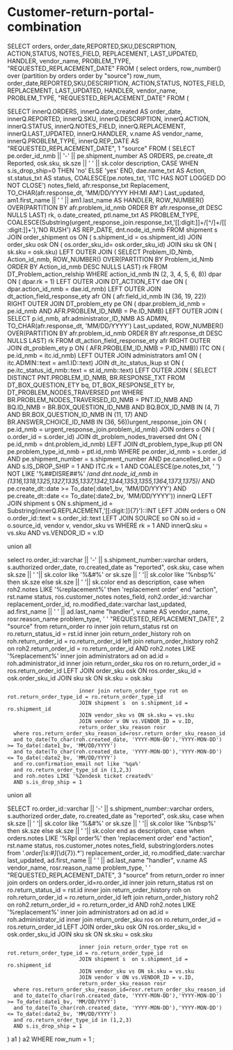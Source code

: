 # Customer-return-portal-combination

SELECT orders,
       order_date,REPORTED,SKU,DESCRIPTION, ACTION,STATUS, NOTES_FIELD, REPLACEMENT, LAST_UPDATED, HANDLER, vendor_name, 
       PROBLEM_TYPE, "REQUESTED_REPLACEMENT_DATE" 
       FROM (
select orders, row_number() over (partition by orders order by "source") row_num,
       order_date,REPORTED,SKU,DESCRIPTION, ACTION,STATUS, NOTES_FIELD, REPLACEMENT, LAST_UPDATED, HANDLER, vendor_name, 
       PROBLEM_TYPE, "REQUESTED_REPLACEMENT_DATE"
FROM (

SELECT    innerQ.ORDERS, 
          innerQ.date_created AS order_date, 
          innerQ.REPORTED, 
          innerQ.SKU, 
          innerQ.DESCRIPTION, 
          innerQ.ACTION, 
          innerQ.STATUS, 
          innerQ.NOTES_FIELD, 
          innerQ.REPLACEMENT, 
          innerQ.LAST_UPDATED, 
          innerQ.HANDLER, 
          v.name AS vendor_name, 
          innerQ.PROBLEM_TYPE, 
          innerQ.REP_DATE AS "REQUESTED_REPLACEMENT_DATE",
          1 "source"
FROM      ( 
                           SELECT           pe.order_id_nmb 
                                                             || '-' 
                                                             || pe.shipment_number AS ORDERS, 
                                             pe.create_dt           Reported, 
                                            osk.sku, 
                                            sk.sze 
                                                             || ' ' 
                                                             || sk.color description, 
                                            CASE 
                                                             WHEN s.is_drop_ship=0 THEN 'no' 
                                                             ELSE 'yes' 
                                                                                                      END,
                                            dae.name_txt                                              AS Action,
                                            st.status_txt                                             AS status,
                                            COALESCE(pe.notes_txt, 'ITC HAS NOT LOGGED DO NOT CLOSE')    notes_field,
                                            afr.response_txt                                             Replacement,
                                            TO_CHAR(afr.response_dt, 'MM/DD/YYYY HH:MI AM')              Last_updated,
                                            am1.first_name 
                                                             || ' ' 
                                                             || am1.last_name                                                           AS HANDLER,
                                            ROW_NUMBER() OVER(PARTITION BY afr.problem_id_nmb ORDER BY afr.response_dt DESC NULLS LAST)    rk,
                                            o.date_created, 
                                            ptl.name_txt                                                                                       AS PROBLEM_TYPE,
                                            COALESCE(Substring(urgent_response_join.response_txt,'[[:digit:]]+/[^/]+/[[:digit:]]+'),'NO RUSH') AS REP_DATE,
                                            dnt.node_id_nmb 
                           FROM             shipment s 
                           JOIN             order_shipment os 
                           ON               ( 
                                                             s.shipment_id = os.shipment_id) 
                           JOIN             order_sku osk 
                           ON               ( 
                                                             os.order_sku_id= osk.order_sku_id) 
                           JOIN             sku sk 
                           ON               ( 
                                                             sk.sku = osk.sku) 
                           LEFT OUTER JOIN 
                                            ( 
                                                     SELECT   Problem_ID_Nmb, 
                                                              Action_id_nmb, 
                                                              ROW_NUMBER() OVER(PARTITION BY Problem_id_Nmb ORDER BY Action_id_nmb DESC NULLS LAST) rk
                                                     FROM     DT_Problem_action_relship 
                                                     WHERE    action_id_nmb IN (2, 
                                                                                3, 
                                                                                4, 
                                                                                5, 
                                                                                6, 
                                                                                8)) dpar 
                           ON               ( 
                                                             dpar.rk = 1) 
                           LEFT OUTER JOIN  DT_ACTION_ETY dae 
                           ON               ( 
                                                             dpar.action_id_nmb = dae.id_nmb) 
                           LEFT OUTER JOIN  dt_action_field_response_ety afr 
                           ON               ( 
                                                             afr.field_id_nmb IN (36, 
                                                                                  19, 
                                                                                  22)) 
                           RIGHT OUTER JOIN DT_problem_ety pe 
                           ON               ( 
                                                             dpar.problem_id_nmb = pe.id_nmb 
                                            AND              AFR.PROBLEM_ID_NMB = Pe.ID_NMB) 
                           LEFT OUTER JOIN 
                                            ( 
                                                             SELECT           p.id_nmb, 
                                                                              afr.administrator_ID_NMB                                                                    AS ADMIN,
                                                                              TO_CHAR(afr.response_dt, 'MM/DD/YYYY')                                                         Last_updated,
                                                                              ROW_NUMBER() OVER(PARTITION BY afr.problem_id_nmb ORDER BY afr.response_dt DESC NULLS LAST)    rk
                                                             FROM             dt_action_field_response_ety afr
                                                             RIGHT OUTER JOIN dt_problem_ety p 
                                                             ON               ( 
                                                                                               AFR.PROBLEM_ID_NMB = P.ID_NMB)) ITC
                           ON               ( 
                                                             pe.id_nmb = itc.id_nmb) 
                           LEFT OUTER JOIN  administrators am1 
                           ON               ( 
                                                             itc.ADMIN::text = am1.ID::text) 
                           JOIN             dt_itc_status_lkup st 
                           ON               ( 
                                                             pe.itc_status_id_nmb::text = st.id_nmb::text)
                           LEFT OUTER JOIN 
                                            ( 
                                                            SELECT DISTINCT PNT.PROBLEM_ID_NMB, 
                                                                            BR.RESPONSE_TXT 
                                                            FROM            DT_BOX_QUESTION_ETY bq,
                                                                            DT_BOX_RESPONSE_ETY br,
                                                                            DT_PROBLEM_NODES_TRAVERSED pnt
                                                            WHERE           BR.PROBLEM_NODES_TRAVERSED_ID_NMB = PNT.ID_NMB
                                                            AND             BQ.ID_NMB = BR.BOX_QUESTION_ID_NMB
                                                            AND             BQ.BOX_ID_NMB IN (4,
                                                                                              7)
                                                            AND             BR.BOX_QUESTION_ID_NMB IN (11,
                                                                                                       17)
                                                            AND             BR.ANSWER_CHOICE_ID_NMB IN (36,
                                                                                                        56))urgent_response_join
                           ON               ( 
                                                             pe.id_nmb = urgent_response_join.problem_id_nmb)
                           JOIN             orders o 
                           ON               ( 
                                                             o.order_id = s.order_id) 
                           JOIN             dt_problem_nodes_traversed dnt 
                           ON               ( 
                                                             pe.id_nmb = dnt.problem_id_nmb) 
                           LEFT JOIN        dt_problem_type_lkup ptl 
                           ON               pe.problem_type_id_nmb = ptl.id_nmb 
                           WHERE            pe.order_id_nmb = s.order_id 
                           AND              pe.shipment_number = s.shipment_number 
                           AND              pe.cancelled_bit = 0 
                           AND              s.IS_DROP_SHIP = 1 
                           AND              ITC.rk = 1 
                           AND              COALESCE(pe.notes_txt, ' ') NOT LIKE '%##DISRE##%' 
                                            /*and dnt.node_id_nmb in (1316,1318,1325,1327,1335,1337,1342,1344,1353,1355,1364,1373,1375)*/
                           AND              pe.create_dt::date >= To_date(:date1_bv, 'MM/DD/YYYY')
                           AND              pe.create_dt::date <= To_date(:date2_bv, 'MM/DD/YYYY')) innerQ
LEFT JOIN shipment s 
ON        s.shipment_id = Substring(innerQ.REPLACEMENT,'[[:digit:]]{7}')::INT 
LEFT JOIN orders o 
ON        o.order_id::text = s.order_id::text 
LEFT JOIN SOURCE so 
ON        so.id = o.source_id, 
          vendor v, 
          vendor_sku vs 
WHERE     rk = 1 
AND       innerQ.sku = vs.sku 
AND       vs.VENDOR_ID = v.ID 


union all

select 
             ro.order_id::varchar || '-' || s.shipment_number::varchar orders, s.authorized order_date, 
             ro.created_date as "reported", 
             osk.sku,
             case when sk.sze || ' '|| sk.color like '%&#%' or sk.sze || ' '|| sk.color like '%nbsp%' then sk.sze else sk.sze || ' '|| sk.color end as description,
             case when roh2.notes LIKE '%replacement%' then 'replacement order' end "action",
             rst.name status,
             ros.customer_notes notes_field,
             roh2.order_id::varchar replacement_order_id,
             ro.modified_date::varchar last_updated,
             ad.first_name  || ' '    || ad.last_name                                                           "handler",
             v.name AS vendor_name,
             rosr.reason_name problem_type,
             ' ' "REQUESTED_REPLACEMENT_DATE",
             2 "source"
      from return_order ro inner join return_status rst on ro.return_status_id = rst.id
                           inner join return_order_history roh on roh.return_order_id = ro.return_order_id
                           left join return_order_history roh2 on roh2.return_order_id = ro.return_order_id AND roh2.notes LIKE '%replacement%'
                           inner join administrators ad on ad.id = roh.administrator_id
                           inner join return_order_sku ros on ro.return_order_id = ros.return_order_id
                           LEFT JOIN order_sku osk ON ros.order_sku_id = osk.order_sku_id
                           JOIN sku sk ON sk.sku = osk.sku
                        
                           inner join return_order_type rot on rot.return_order_type_id = ro.return_order_type_id
                           JOIN shipment s  on s.shipment_id = ro.shipment_id
                           JOIN vendor_sku vs ON sk.sku = vs.sku 
                           JOIN vendor v ON vs.VENDOR_ID = v.ID,
                           return_order_sku_reason rosr
      where ros.return_order_sku_reason_id=rosr.return_order_sku_reason_id
      and to_date(To_char(roh.created_date, 'YYYY-MON-DD'),'YYYY-MON-DD') >= To_date(:date1_bv, 'MM/DD/YYYY')
      and to_date(To_char(roh.created_date, 'YYYY-MON-DD'),'YYYY-MON-DD') <= To_date(:date2_bv, 'MM/DD/YYYY')
      and ro.confirmation_email not like '%qa%'
      and ro.return_order_type_id in (1,2,3)
      and roh.notes LIKE '%Zendesk ticket created%'
      AND s.is_drop_ship = 1
      
union all     
      
SELECT       ro.order_id::varchar || '-' || s.shipment_number::varchar orders, s.authorized order_date, 
             ro.created_date as "reported", 
             osk.sku,
             case when sk.sze || ' '|| sk.color like '%&#%' or sk.sze || ' '|| sk.color like '%nbsp%' then sk.sze else sk.sze || ' '|| sk.color end as description,
             case when orders.notes LIKE '%Rpl order%' then 'replacement order' end "action",
             rst.name status,
             ros.customer_notes notes_field,
             substring(orders.notes from '.*order[\s:#]*(\d{7}).*')  replacement_order_id,
             ro.modified_date::varchar last_updated,
             ad.first_name  || ' '    || ad.last_name                                                           "handler",
             v.name AS vendor_name,
             rosr.reason_name problem_type,
             ' ' "REQUESTED_REPLACEMENT_DATE",
             3 "source"
      from return_order ro inner join orders on orders.order_id=ro.order_id
                           inner join return_status rst on ro.return_status_id = rst.id
                           inner join return_order_history roh on roh.return_order_id = ro.return_order_id
                           left join return_order_history roh2 on roh2.return_order_id = ro.return_order_id AND roh2.notes LIKE '%replacement%'
                           inner join administrators ad on ad.id = roh.administrator_id
                           inner join return_order_sku ros on ro.return_order_id = ros.return_order_id
                           LEFT JOIN order_sku osk ON ros.order_sku_id = osk.order_sku_id
                           JOIN sku sk ON sk.sku = osk.sku
                        
                           inner join return_order_type rot on rot.return_order_type_id = ro.return_order_type_id
                           JOIN shipment s  on s.shipment_id = ro.shipment_id
                           JOIN vendor_sku vs ON sk.sku = vs.sku 
                           JOIN vendor v ON vs.VENDOR_ID = v.ID,
                           return_order_sku_reason rosr
      where ros.return_order_sku_reason_id=rosr.return_order_sku_reason_id
      and to_date(To_char(roh.created_date, 'YYYY-MON-DD'),'YYYY-MON-DD') >= To_date(:date1_bv, 'MM/DD/YYYY')
      and to_date(To_char(roh.created_date, 'YYYY-MON-DD'),'YYYY-MON-DD') <= To_date(:date2_bv, 'MM/DD/YYYY')
      and ro.return_order_type_id in (1,2,3)
      AND s.is_drop_ship = 1
                         
) a1
) a2
WHERE row_num = 1 
      ;
      

